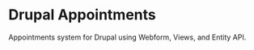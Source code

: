 Drupal Appointments
===================
Appointments system for Drupal using Webform, Views, and Entity API.
